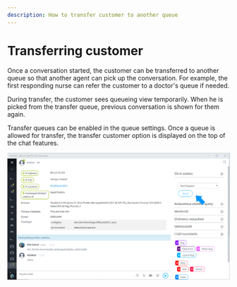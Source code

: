 ```yaml
---
description: How to transfer customer to another queue
---
```


# Transferring customer

Once a conversation started, the customer can be transferred to another queue so that another agent can pick up the conversation. For example, the first responding nurse can refer the customer to a doctor's queue if needed.

During transfer, the customer sees queueing view temporarily. When he is picked from the transfer queue, previous conversation is shown for them again.

Transfer queues can be enabled in the queue settings. Once a queue is allowed for transfer, the transfer customer option is displayed on the  top of the chat features.

![Transfer customer, queue selection](../.gitbook/assets/queue-transfer.png)

## 

